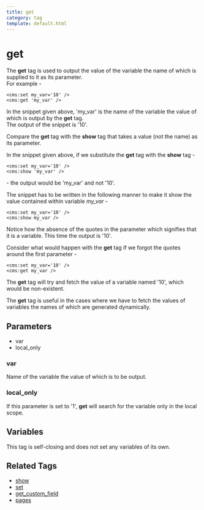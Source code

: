 ```yaml
---
title: get
category: tag
template: default.html
---
```


# get

The **get** tag is used to output the value of the variable the name of which is supplied to it as its parameter.<br/>
For example -

```
<cms:set my_var='10' />
<cms:get 'my_var' />
```

In the snippet given above,  'my\_var' is the name of the variable the value of which is output by the **get** tag.<br/>
The output of the snippet is '10'.

Compare the **get** tag with the **show** tag that takes a value (not the name) as its parameter.

In the snippet given above, if we substitute the **get** tag with the **show** tag -

```
<cms:set my_var='10' />
<cms:show 'my_var' />
```

\- the output would be 'my\_var' and not '10'.

The snippet has to be written in the following manner to make it show the value contained within variable _my\_var_ -

```
<cms:set my_var='10' />
<cms:show my_var />
```

Notice how the absence of the quotes in the parameter which signifies that it is a variable. This time the output is '10'.

Consider what would happen with the **get** tag if we forgot the quotes around the first parameter -

```
<cms:set my_var='10' />
<cms:get my_var />
```

The **get** tag will try and fetch the value of a variable named '10', which would be non-existent.

The **get** tag is useful in the cases where we have to fetch the values of variables the names of which are generated dynamically.

## Parameters

*   var
*   local\_only

### var

Name of the variable the value of which is to be output.

### local_only

If this parameter is set to '1', **get** will search for the variable only in the local scope.

## Variables

This tag is self-closing and does not set any variables of its own.

## Related Tags

*   [show](../show.html)
*   [set](../set.html)
*   [get\_custom\_field](../get_custom_field.html)
*   [pages](../pages.html)
